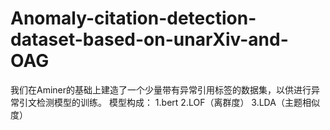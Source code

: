 # Anomaly-citation-detection-dataset-based-on-unarXiv-and-OAG
我们在Aminer的基础上建造了一个少量带有异常引用标签的数据集，以供进行异常引文检测模型的训练。
模型构成：
  1.bert
  2.LOF（离群度）
  3.LDA（主题相似度）

